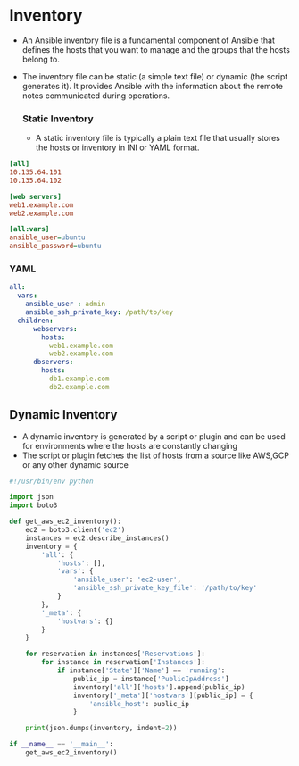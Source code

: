 # Inventory

- An Ansible inventory file is a fundamental component of Ansible that defines the hosts that you want to manage and the groups that the hosts belong to.

- The inventory file can be static (a simple text file) or dynamic (the script generates it). It provides Ansible with the information about the remote notes communicated during operations.

  ### Static Inventory

  - A static inventory file is typically a plain text file that usually stores the hosts or inventory in INI or YAML format.
```ini
[all]
10.135.64.101
10.135.64.102

[web servers]
web1.example.com
web2.example.com

[all:vars]
ansible_user=ubuntu
ansible_password=ubuntu
```

### YAML
```yaml
all:
  vars:
    ansible_user : admin
    ansible_ssh_private_key: /path/to/key
  children:
      webservers:
        hosts:
          web1.example.com
          web2.example.com
      dbservers:
        hosts:
          db1.example.com
          db2.example.com
```

## Dynamic Inventory

- A dynamic inventory is generated by a script or plugin and can be used for environments where the hosts are constantly changing
- The script or plugin fetches the list of hosts from a source like AWS,GCP or any other dynamic source

```python
#!/usr/bin/env python

import json
import boto3

def get_aws_ec2_inventory():
    ec2 = boto3.client('ec2')
    instances = ec2.describe_instances()
    inventory = {
        'all': {
            'hosts': [],
            'vars': {
                'ansible_user': 'ec2-user',
                'ansible_ssh_private_key_file': '/path/to/key'
            }
        },
        '_meta': {
            'hostvars': {}
        }
    }

    for reservation in instances['Reservations']:
        for instance in reservation['Instances']:
            if instance['State']['Name'] == 'running':
                public_ip = instance['PublicIpAddress']
                inventory['all']['hosts'].append(public_ip)
                inventory['_meta']['hostvars'][public_ip] = {
                    'ansible_host': public_ip
                }

    print(json.dumps(inventory, indent=2))

if __name__ == '__main__':
    get_aws_ec2_inventory()
``` 
